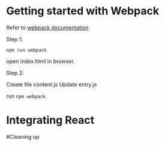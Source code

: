 # Getting started with Webpack

Refer to [webpack documentation](http://webpack.github.io/docs/tutorials/getting-started/)

Step 1:

`npm run webpack`

open index.html in browser.

Step 2:

Create file content.js
Update entry.js

run `npm webpack`

# Integrating React

#Cleaning up
